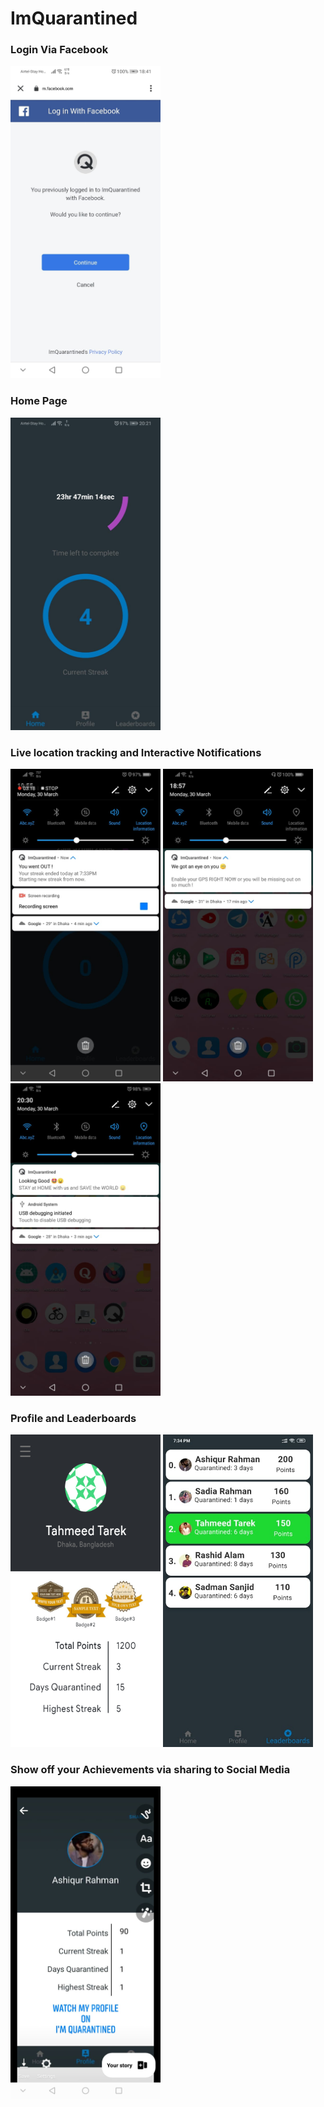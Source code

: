# ImQuarantined

### Login Via Facebook
<img src="ss/login.jpg" alt="Image" width="240" height="500"/>

### Home Page
<img src="ss/home.jpg" alt="Image" width="240" height="500"/>

### Live location tracking and Interactive Notifications
<img src="ss/not1.jpg" alt="Image" width="240" height="500"/> <img src="ss/not2.jpg" alt="Image" width="240" height="500"/> <img src="ss/not3.jpg" alt="Image" width="240" height="500"/>

### Profile and Leaderboards
<img src="ss/profile.png" alt="Image" width="240" height="500"/> <img src="ss/leaderboard.jpg" alt="Image" width="240" height="500"/>

### Show off your Achievements via sharing to Social Media
<img src="ss/myday.jpg" alt="Image" width="240" height="500"/>

